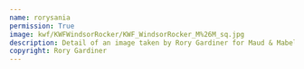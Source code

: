 ```yaml
---
name: rorysania
permission: True
image: kwf/KWFWindsorRocker/KWF_WindsorRocker_M%26M_sq.jpg
description: Detail of an image taken by Rory Gardiner for Maud & Mabel
copyright: Rory Gardiner
---
```

